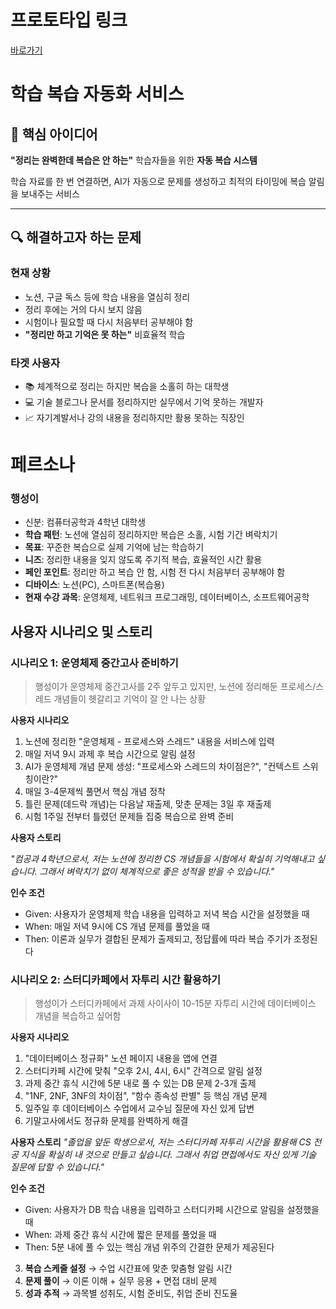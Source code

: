 # 프로토타입 링크

[바로가기](https://memoriis.lovable.app)


# **학습 복습 자동화 서비스**

## **🎯 핵심 아이디어**

**"정리는 완벽한데 복습은 안 하는"** 학습자들을 위한 **자동 복습 시스템**

학습 자료를 한 번 연결하면, AI가 자동으로 문제를 생성하고 최적의 타이밍에 복습 알림을 보내주는 서비스

---

## **🔍 해결하고자 하는 문제**

### **현재 상황**

- 노션, 구글 독스 등에 학습 내용을 열심히 정리
- 정리 후에는 거의 다시 보지 않음
- 시험이나 필요할 때 다시 처음부터 공부해야 함
- **"정리만 하고 기억은 못 하는"** 비효율적 학습

### **타겟 사용자**

- 📚 체계적으로 정리는 하지만 복습을 소홀히 하는 대학생
- 💻 기술 블로그나 문서를 정리하지만 실무에서 기억 못하는 개발자
- 📈 자기계발서나 강의 내용을 정리하지만 활용 못하는 직장인


# 페르소나

### 행성이

- 신분: 컴퓨터공학과 4학년 대학생
- **학습 패턴**: 노션에 열심히 정리하지만 복습은 소홀, 시험 기간 벼락치기
- **목표**: 꾸준한 복습으로 실제 기억에 남는 학습하기
- **니즈**: 정리한 내용을 잊지 않도록 주기적 복습, 효율적인 시간 활용
- **페인 포인트**: 정리만 하고 복습 안 함, 시험 전 다시 처음부터 공부해야 함
- **디바이스**: 노션(PC), 스마트폰(복습용)
- **현재 수강 과목**: 운영체제, 네트워크 프로그래밍, 데이터베이스, 소프트웨어공학

## 사용자 시나리오 및 스토리

### 시나리오 1: 운영체제 중간고사 준비하기

> 행성이가 운영체제 중간고사를 2주 앞두고 있지만, 노션에 정리해둔 프로세스/스레드 개념들이 헷갈리고 기억이 잘 안 나는 상황
> 

**사용자 시나리오**

1. 노션에 정리한 "운영체제 - 프로세스와 스레드" 내용을 서비스에 입력
2. 매일 저녁 9시 과제 후 복습 시간으로 알림 설정
3. AI가 운영체제 개념 문제 생성: "프로세스와 스레드의 차이점은?", "컨텍스트 스위칭이란?"
4. 매일 3-4문제씩 풀면서 핵심 개념 정착
5. 틀린 문제(데드락 개념)는 다음날 재출제, 맞춘 문제는 3일 후 재출제
6. 시험 1주일 전부터 틀렸던 문제들 집중 복습으로 완벽 준비

**사용자 스토리**

*"컴공과 4학년으로서, 저는 노션에 정리한 CS 개념들을 시험에서 확실히 기억해내고 싶습니다. 그래서 벼락치기 없이 체계적으로 좋은 성적을 받을 수 있습니다."*

**인수 조건**

- Given: 사용자가 운영체제 학습 내용을 입력하고 저녁 복습 시간을 설정했을 때
- When: 매일 저녁 9시에 CS 개념 문제를 풀었을 때
- Then: 이론과 실무가 결합된 문제가 출제되고, 정답률에 따라 복습 주기가 조정된다

### 시나리오 2: 스터디카페에서 자투리 시간 활용하기

> 행성이가 스터디카페에서 과제 사이사이 10-15분 자투리 시간에 데이터베이스 개념을 복습하고 싶어함
> 

**사용자 시나리오**

1. "데이터베이스 정규화" 노션 페이지 내용을 앱에 연결
2. 스터디카페 시간에 맞춰 "오후 2시, 4시, 6시" 간격으로 알림 설정
3. 과제 중간 휴식 시간에 5분 내로 풀 수 있는 DB 문제 2-3개 출제
4. "1NF, 2NF, 3NF의 차이점", "함수 종속성 판별" 등 핵심 개념 문제
5. 일주일 후 데이터베이스 수업에서 교수님 질문에 자신 있게 답변
6. 기말고사에서도 정규화 문제를 완벽하게 해결

**사용자 스토리**
*"졸업을 앞둔 학생으로서, 저는 스터디카페 자투리 시간을 활용해 CS 전공 지식을 확실히 내 것으로 만들고 싶습니다. 그래서 취업 면접에서도 자신 있게 기술 질문에 답할 수 있습니다."*

**인수 조건**

- Given: 사용자가 DB 학습 내용을 입력하고 스터디카페 시간으로 알림을 설정했을 때
- When: 과제 중간 휴식 시간에 짧은 문제를 풀었을 때
- Then: 5분 내에 풀 수 있는 핵심 개념 위주의 간결한 문제가 제공된다
3. **복습 스케줄 설정** → 수업 시간표에 맞춘 맞춤형 알림 시간
4. **문제 풀이** → 이론 이해 + 실무 응용 + 면접 대비 문제
5. **성과 추적** → 과목별 성취도, 시험 준비도, 취업 준비 진도율

